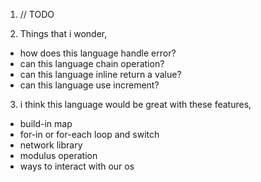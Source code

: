 1. // TODO

2. Things that i wonder,
- how does this language handle error?
- can this language chain operation?
- can this language inline return a value?
- can this language use increment?

3. i think this language would be great with these features,
- build-in map
- for-in or for-each loop and switch
- network library
- modulus operation
- ways to interact with our os

